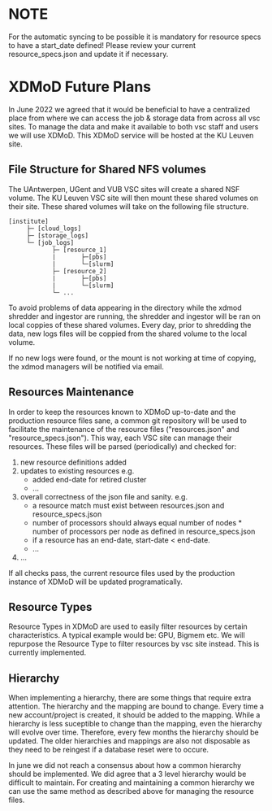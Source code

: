 # NOTE
For the automatic syncing to be possible it is mandatory for resource specs to have a start_date defined!
Please review your current resource_specs.json and update it if necessary.

# XDMoD Future Plans

In June 2022 we agreed that it would be beneficial to have a centralized place from where we can access the job & storage data from across all vsc sites.
To manage the data and make it available to both vsc staff and users we will use XDMoD. This XDMoD service will be hosted at the KU Leuven site.

## File Structure for Shared NFS volumes

The UAntwerpen, UGent and VUB VSC sites will create a shared NSF volume.
The KU Leuven VSC site will then mount these shared volumes on their site.
These shared volumes will take on the following file structure.

```
[institute]
     ├─ [cloud_logs]
     ├─ [storage_logs]
     └─ [job_logs]
            ├─ [resource_1]
            |       ├─[pbs]
            |       └─[slurm]
            ├─ [resource_2]
            |       ├─[pbs]
            |       └─[slurm]
            └─ ...
```

To avoid problems of data appearing in the directory while the xdmod shredder and ingestor are running, 
the shredder and ingestor will be ran on local coppies of these shared volumes.
Every day, prior to shredding the data, new logs files will be coppied from the shared volume to the local volume. 

If no new logs were found, or the mount is not working at time of copying, the xdmod managers will be notified via email.

## Resources Maintenance

In order to keep the resources known to XDMoD up-to-date and the production resource files sane, a common git repository will be used to facilitate the maintenance of 
the resource files ("resources.json" and "resource_specs.json"). This way, each VSC site can manage their resources. These files will be parsed (periodically)
and checked for: 
1) new resource definitions added
2) updates to existing resources 
     e.g.
     * added end-date for retired cluster
     * ...
3) overall correctness of the json file and sanity.
     e.g. 
     * a resource match must exist between resources.json and resource_specs.json
     * number of processors should always equal number of nodes * number of processors per node as defined in resource_specs.json
     * if a resource has an end-date, start-date < end-date.
     * ...
4) ...

If all checks pass, the current resource files used by the production instance of XDMoD will be updated programatically.

## Resource Types

Resource Types in XDMoD are used to easily filter resources by certain characteristics. A typical example would be: GPU, Bigmem etc. 
We will repurpose the Resource Type to filter resources by vsc site instead. This is currently implemented.

## Hierarchy

When implementing a hierarchy, there are some things that require extra attention. 
The hierarchy and the mapping are bound to change. Every time a new account/project is created,
it should be added to the mapping. While a hierarchy is less suceptible to change than the mapping,
even the hierarchy will evolve over time. Therefore, every few months the hierarchy should be updated. 
The older hierarchies and mappings are also not disposable as they need to be reingest if a database reset were to occure.

In june we did not reach a consensus about how a common hierarchy should be implemented. We did agree that a 3 level hierarchy would be difficult 
to maintain. For creating and maintaining a common hierarchy we can use the same method as described above for managing the resource files. 

